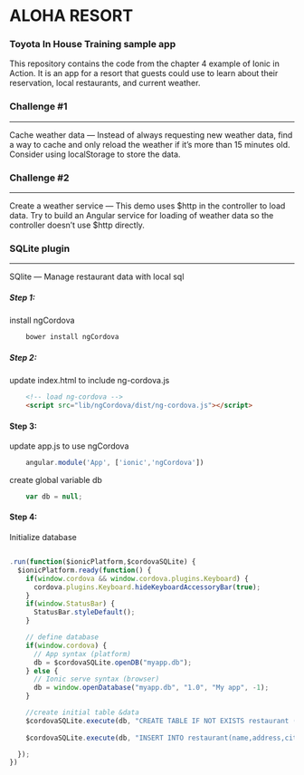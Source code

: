 ALOHA RESORT
=============

### Toyota In House Training sample app


This repository contains the code from the chapter 4 example of Ionic in Action. It is an app for a resort that guests could use to learn about their reservation, local restaurants, and current weather.

### Challenge #1
-------------
Cache weather data — Instead of always requesting new weather data, find a way to
cache and only reload the weather if it’s more than 15 minutes old. Consider
using localStorage to store the data.

### Challenge #2
-------------
Create a weather service — This demo uses $http in the controller to load data. Try
to build an Angular service for loading of weather data so the controller doesn’t
use $http directly.

### SQLite plugin
----------------
SQlite — Manage restaurant data with local sql

##### Step 1:
install ngCordova
``` bash
	bower install ngCordova
```

##### Step 2:
update index.html to include ng-cordova.js 

``` html
    <!-- load ng-cordova -->
    <script src="lib/ngCordova/dist/ng-cordova.js"></script>
```

#### Step 3:
update app.js to use ngCordova
``` javascript
	angular.module('App', ['ionic','ngCordova'])
``` 

create global variable db
``` javascript
	var db = null;
```

#### Step 4:
Initialize database
``` javascript

.run(function($ionicPlatform,$cordovaSQLite) {
  $ionicPlatform.ready(function() {
    if(window.cordova && window.cordova.plugins.Keyboard) {
      cordova.plugins.Keyboard.hideKeyboardAccessoryBar(true);
    }
    if(window.StatusBar) {
      StatusBar.styleDefault();
    }

    // define database
    if(window.cordova) {
      // App syntax (platform)
      db = $cordovaSQLite.openDB("myapp.db");
    } else {
      // Ionic serve syntax (browser)
      db = window.openDatabase("myapp.db", "1.0", "My app", -1);
    }

    //create initial table &data
    $cordovaSQLite.execute(db, "CREATE TABLE IF NOT EXISTS restaurant (id INTEGER PRIMARY KEY AUTOINCREMENT, name TEXT, address TEXT, city TEXT, image_url)");
    
    $cordovaSQLite.execute(db, "INSERT INTO restaurant(name,address,city) values(\'Restoran Padang sederhana\', \'jl.jalan-jalan\', \'jakarta\')");

  });
})

``` 

